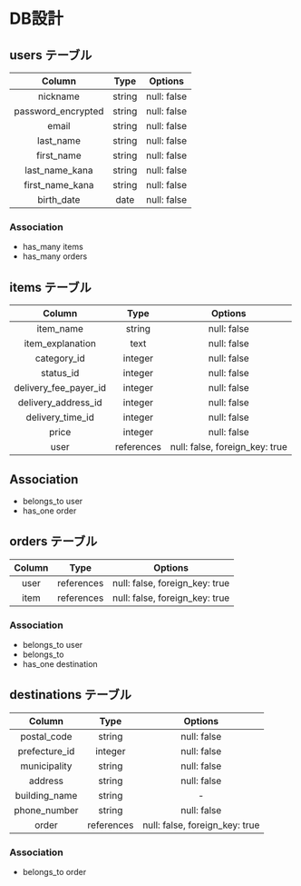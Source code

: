 # DB設計

## users テーブル
| Column             | Type   | Options     |
| :----------------: | :----: | :---------: |
| nickname           | string | null: false |
| password_encrypted | string | null: false |
| email              | string | null: false |
| last_name          | string | null: false |
| first_name         | string | null: false |
| last_name_kana     | string | null: false |
| first_name_kana    | string | null: false |
| birth_date         | date   | null: false |

### Association
- has_many items
- has_many orders


## items テーブル
| Column                | Type       | Options                        |
| :-------------------: | :--------: | :----------------------------: |
| item_name             | string     | null: false                    |
| item_explanation      | text       | null: false                    |
| category_id           | integer    | null: false                    |
| status_id             | integer    | null: false                    |
| delivery_fee_payer_id | integer    | null: false                    |
| delivery_address_id   | integer    | null: false                    |
| delivery_time_id      | integer    | null: false                    |
| price                 | integer    | null: false                    |
| user                  | references | null: false, foreign_key: true |

## Association
- belongs_to user
- has_one order


## orders テーブル
| Column           | Type       | Options                        |
| :--------------: | :--------: | :----------------------------: |
| user             | references | null: false, foreign_key: true |
| item             | references | null: false, foreign_key: true |

### Association
- belongs_to user
- belongs_to 
- has_one destination


## destinations テーブル
| Column           | Type       | Options                        |
| :--------------: | :--------: | :----------------------------: |
| postal_code      | string     | null: false                    |
| prefecture_id    | integer    | null: false                    |
| municipality     | string     | null: false                    |
| address          | string     | null: false                    |
| building_name    | string     | -                              |
| phone_number     | string     | null: false                    |
| order            | references | null: false, foreign_key: true |

 
### Association
- belongs_to order
